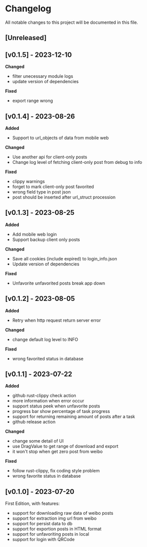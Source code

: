# Changelog

All notable changes to this project will be documented in this file.

## [Unreleased]

## [v0.1.5] - 2023-12-10

**Changed**
- filter unecessary module logs
- update version of dependencies

**Fixed**
- export range wrong

## [v0.1.4] - 2023-08-26

**Added**
- Support to url_objects of data from mobile web

**Changed**
- Use another api for client-only posts
- Change log level of fetching client-only post from debug to info

**Fixed**
- clippy warnings
- forget to mark client-only post favorited
- wrong field type in post json
- post should be inserted after url_struct procession

## [v0.1.3] - 2023-08-25

**Added**
- Add mobile web login
- Support backup client only posts

**Changed**
- Save all cookies (include expired) to login_info.json
- Update version of dependencies

**Fixed**
- Unfavorite unfavorited posts break app down

## [v0.1.2] - 2023-08-05

**Added**
- Retry when http request return server error

**Changed**
- change default log level to INFO

**Fixed**
- wrong favorited status in database

## [v0.1.1] - 2023-07-22

**Added**
- github rust-clippy check action
- more information when error occur
- support status peek when unfavorite posts
- progress bar show percentage of task progress
- support for returning remaining amount of posts after a task
- github release action

**Changed**
- change some detail of UI
- use DragValue to get range of download and export
- it won't stop when get zero post from weibo

**Fixed**
- follow rust-clippy, fix coding style problem
- wrong favorite status in database

## [v0.1.0] - 2023-07-20

First Edition, with features:
- support for downloading raw data of weibo posts
- support for extraction img url from weibo
- support for persist data to db
- support for exportion posts in HTML format
- support for unfavoriting posts in local
- support for login with QRCode
